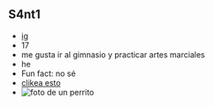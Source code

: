 ## S4nt1
- [ig](https://www.instagram.com/s4nt1__?igsh=MXMyaHcxYnRkNm5lNg==)
- 17
- me gusta ir al gimnasio y practicar artes marciales
- he
- Fun fact: no sé
- [clikea esto](https://matias.me/nsfw/)
- ![foto de un perrito](https://i.pinimg.com/236x/7d/9e/5c/7d9e5ce429185632d08091cfafc4713b.jpg)

<!---
--->
